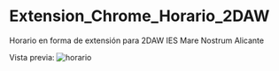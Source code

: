 # Extension_Chrome_Horario_2DAW
Horario en forma de extensión para 2DAW IES Mare Nostrum Alicante

Vista previa:
![horario](https://drive.google.com/open?id=15MJ_EywRmkDnfkpE2hwM6gfK8jis4DGs)

